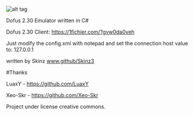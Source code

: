 ![alt tag](http://image.noelshack.com/fichiers/2015/52/1450734679-logosymbioz.png)

Dofus 2.30 Emulator written in C#


Dofus 2.30 Client: https://1fichier.com/?gvw0da0veh

Just modify the config.xml with notepad and set the connection host value to: 127.0.0.1

written by Skinz www.github/Skinz3

#Thanks

LuaxY - https://github.com/LuaxY

Xeo-Skr - https://github.com/Xeo-Skr

Project under license creative commons.

